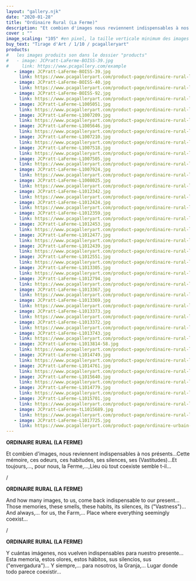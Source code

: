 ```yaml
---
layout: "gallery.njk"
date: "2020-01-28"
title: "Ordinaire Rural (La Ferme)"
description: "Et combien d'images nous reviennent indispensables à nos présents...Cette mémoire, ces odeurs, ces habitudes, ses silences, ses (Vastitudes)...Et toujours... pour nous, la Ferme... Lieu où tout coexiste semble t-il..."
cover : ""
image_scaling: "105" #en pixel, la taille verticale minimum des images presentes dans la gallery
buy_text: "Tirage d'Art / 1/10 / pcagalleryart"
products:
#   les images produits son dans le dossier "products"
#   - image: JCPratt-LaFerme-BOISS-39.jpg
#     link: https://www.pcagallery.com/example
   - image: JCPratt-LaFerme-BOISS-39.jpg
     link: https://www.pcagalleryart.com/product-page/ordinaire-rural-la-ferme-boiss-39-certified-signed-10
   - image: JCPratt-LaFerme-BOISS-40.jpg
     link: https://www.pcagalleryart.com/product-page/ordinaire-rural-la-ferme-boiss-40-certified-signed-10
   - image: JCPratt-LaFerme-BOISS-92.jpg
     link: https://www.pcagalleryart.com/product-page/ordinaire-rural-la-ferme-boiss-92-certified-signed-10
   - image: JCPratt-LaFerme-L1005051.jpg
     link: https://www.pcagalleryart.com/product-page/ordinaire-rural-la-ferme-l1005051-certified-signed-10
   - image: JCPratt-LaFerme-L1007209.jpg
     link: https://www.pcagalleryart.com/product-page/ordinaire-rural-la-ferme-l1007209-certified-signed-10
   - image: JCPratt-LaFerme-L1005646.jpg
     link: https://www.pcagalleryart.com/product-page/ordinaire-rural-la-ferme-l1005646-certified-signed-10
   - image: JCPratt-LaFerme-L1007210.jpg
     link: https://www.pcagalleryart.com/product-page/ordinaire-rural-la-ferme-l1007210-certified-signed-10
   - image: JCPratt-LaFerme-L1007518.jpg
     link: https://www.pcagalleryart.com/product-page/ordinaire-rural-la-ferme-l1007518-certified-signed-10
   - image: JCPratt-LaFerme-L1007505.jpg
     link: https://www.pcagalleryart.com/product-page/ordinaire-rural-la-ferme-l1007505-certified-signed-10
   - image: JCPratt-LaFerme-L1007924.jpg
     link: https://www.pcagalleryart.com/product-page/ordinaire-rural-la-ferme-l1007924-certified-signed-10
   - image: JCPratt-LaFerme-L1008025.jpg
     link: https://www.pcagalleryart.com/product-page/ordinaire-rural-la-ferme-l1008025-certified-signed-10
   - image: JCPratt-LaFerme-L1012342.jpg
     link: https://www.pcagalleryart.com/product-page/ordinaire-rural-la-ferme-l1012342-certified-signed-10
   - image: JCPratt-LaFerme-L1012424.jpg
     link: https://www.pcagalleryart.com/product-page/ordinaire-rural-la-ferme-l1012359-certified-signed-10-1
   - image: JCPratt-LaFerme-L1012359.jpg
     link: https://www.pcagalleryart.com/product-page/ordinaire-rural-la-ferme-l1012359-certified-signed-10
   - image: JCPratt-LaFerme-L1012453.jpg
     link: https://www.pcagalleryart.com/product-page/ordinaire-rural-la-ferme-l1012453-certified-signed-10
   - image: JCPratt-LaFerme-L1012477.jpg
     link: https://www.pcagalleryart.com/product-page/ordinaire-rural-la-ferme-l1012477-certified-signed-10
   - image: JCPratt-LaFerme-L1012439.jpg
     link: https://www.pcagalleryart.com/product-page/ordinaire-rural-la-ferme-l1012439-certified-signed-10
   - image: JCPratt-LaFerme-L1012551.jpg
     link: https://www.pcagalleryart.com/product-page/ordinaire-rural-la-ferme-l1012551-certified-signed-10
   - image: JCPratt-LaFerme-L1013305.jpg
     link: https://www.pcagalleryart.com/product-page/ordinaire-rural-la-ferme-l1013305-certified-signed-10
   - image: JCPratt-LaFerme-L1012794.jpg
     link: https://www.pcagalleryart.com/product-page/ordinaire-rural-la-ferme-l1012794-certified-signed-10
   - image: JCPratt-LaFerme-L1013367.jpg
     link: https://www.pcagalleryart.com/product-page/ordinaire-rural-la-ferme-l1013367-certified-signed-10
   - image: JCPratt-LaFerme-L1013369.jpg
     link: https://www.pcagalleryart.com/product-page/ordinaire-rural-la-ferme-l1013369-certified-signed-10
   - image: JCPratt-LaFerme-L1013373.jpg
     link: https://www.pcagalleryart.com/product-page/ordinaire-rural-la-ferme-l1013373-certified-signed-10
   - image: JCPratt-LaFerme-L1013372.jpg
     link: https://www.pcagalleryart.com/product-page/ordinaire-rural-la-ferme-l1013372-certified-signed-10
   - image: JCPratt-LaFerme-L1013743.jpg
     link: https://www.pcagalleryart.com/product-page/ordinaire-rural-la-ferme-l1013743-certified-signed-10
   - image: JCPratt-LaFerme-L1013814-58.jpg
     link: https://www.pcagalleryart.com/product-page/ordinaire-rural-la-ferme-l1013814-58-certified-signed-10
   - image: JCPratt-LaFerme-L1014749.jpg
     link: https://www.pcagalleryart.com/product-page/ordinaire-rural-la-ferme-l1014749-certified-signed-10
   - image: JCPratt-LaFerme-L1014761.jpg
     link: https://www.pcagalleryart.com/product-page/ordinaire-rural-la-ferme-l1014761-certified-signed-10
   - image: JCPratt-LaFerme-L1015640.jpg
     link: https://www.pcagalleryart.com/product-page/ordinaire-rural-la-ferme-l1015640-certified-signed-10
   - image: JCPratt-LaFerme-L1014779.jpg
     link: https://www.pcagalleryart.com/product-page/ordinaire-rural-la-ferme-l1014779-certified-signed-10
   - image: JCPratt-LaFerme-L1015701.jpg
     link: https://www.pcagalleryart.com/product-page/ordinaire-rural-la-ferme-l1015701-certified-signed-10
   - image: JCPratt-LaFerme-tL1015689.jpg
     link: https://www.pcagalleryart.com/product-page/ordinaire-rural-la-ferme-l1015689-certified-signed-10
   - image: JCPratt-LaFerme-L1017725.jpg
     link: https://www.pcagalleryart.com/product-page/ordinaire-urbain-saint-jean-d-angely-l1010210-certified-signed-1
---
```

**ORDINAIRE RURAL (LA FERME)**

Et combien d'images, nous reviennent indispensables à nos présents...Cette mémoire, ces odeurs, ces habitudes, ses silences, ses (Vastitudes)...Et toujours,..., pour nous, la Ferme,...,Lieu où tout coexiste semble t-il...

/

**ORDINAIRE RURAL (LA FERME)**

And how many images, to us, come back indispensable to our present... Those memories, these smells, these habits, its silences, its ("Vastness")... And always,... for us, the Farm,... Place where everything seemingly coexist...

/

**ORDINAIRE RURAL (LA FERME)**

Y cuántas imágenes, nos vuelven indispensables para nuestro presente... Esta memoria, estos olores, estos hábitos, sus silencios, sus ("envergadura")... Y siempre,... para nosotros, la Granja,... Lugar donde todo parece coexistir...